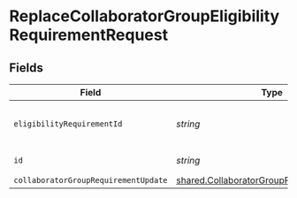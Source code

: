 # ReplaceCollaboratorGroupEligibilityRequirementRequest


## Fields

| Field                                                                                                         | Type                                                                                                          | Required                                                                                                      | Description                                                                                                   |
| ------------------------------------------------------------------------------------------------------------- | ------------------------------------------------------------------------------------------------------------- | ------------------------------------------------------------------------------------------------------------- | ------------------------------------------------------------------------------------------------------------- |
| `eligibilityRequirementId`                                                                                    | *string*                                                                                                      | :heavy_check_mark:                                                                                            | Unique eligibility Requirement Id                                                                             |
| `id`                                                                                                          | *string*                                                                                                      | :heavy_check_mark:                                                                                            | Unique identifier                                                                                             |
| `collaboratorGroupRequirementUpdate`                                                                          | [shared.CollaboratorGroupRequirementUpdate](../../../sdk/models/shared/collaboratorgrouprequirementupdate.md) | :heavy_minus_sign:                                                                                            | N/A                                                                                                           |